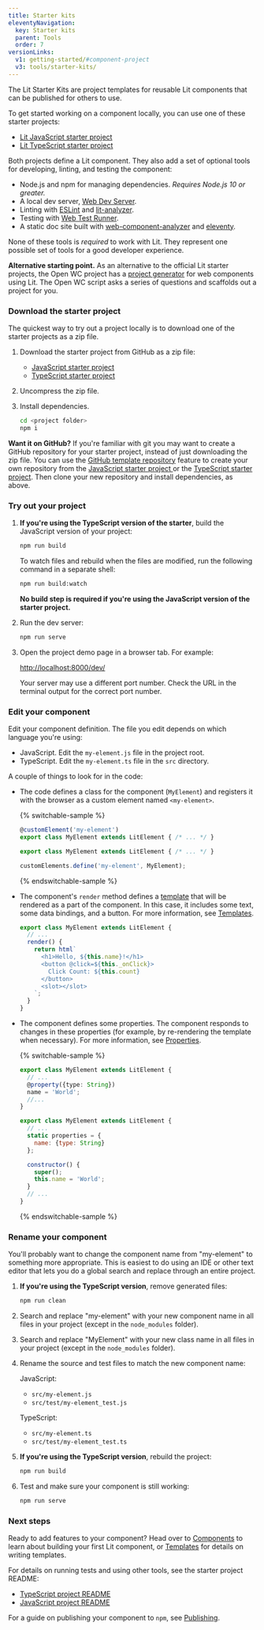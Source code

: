 ```yaml
---
title: Starter kits
eleventyNavigation:
  key: Starter kits
  parent: Tools
  order: 7
versionLinks:
  v1: getting-started/#component-project
  v3: tools/starter-kits/
---
```


The Lit Starter Kits are project templates for reusable Lit components that can be published for others to use.

To get started working on a component locally, you can use one of these starter projects:

*   [Lit JavaScript starter project ](https://github.com/lit/lit-element-starter-js)
*   [Lit TypeScript starter project](https://github.com/lit/lit-element-starter-ts)

Both projects define a Lit component. They also add a set of optional tools for developing, linting, and testing the component:

*   Node.js and npm for managing dependencies. _Requires Node.js 10 or greater._
*   A local dev server,  [Web Dev Server](https://modern-web.dev/docs/dev-server/overview/).
*   Linting with [ESLint](https://eslint.org/) and [lit-analyzer](https://www.npmjs.com/package/lit-analyzer).
*   Testing with [Web Test Runner](https://modern-web.dev/docs/test-runner/overview/).
*   A static doc site built with [web-component-analyzer](https://www.npmjs.com/package/web-component-analyzer) and [eleventy](https://www.11ty.dev/).

None of these tools is _required_ to work with Lit. They represent one possible set of tools for a good developer experience.

<div class="alert alert-info">

**Alternative starting point.** As an alternative to the official Lit starter projects, the Open WC project has a [project generator](https://open-wc.org/docs/development/generator/) for web components using Lit. The Open WC script asks a series of questions and scaffolds out a project for you.

</div>

### Download the starter project

The quickest way to try out a project locally is to download one of the starter projects as a zip file.

1.  Download the starter project from GitHub as a zip file:

    *   [JavaScript starter project](https://github.com/lit/lit-element-starter-js/archive/main.zip)
    *   [TypeScript starter project](https://github.com/lit/lit-element-starter-ts/archive/main.zip)

1.  Uncompress the zip file.

1.  Install dependencies.

    ```bash
    cd <project folder>
    npm i
    ```

<div class="alert alert-info">

**Want it on GitHub?** If you're familiar with git you may want to create a GitHub repository for your starter project,
instead of just downloading the zip file. You can use the [GitHub template repository](https://docs.github.com/en/repositories/creating-and-managing-repositories/creating-a-repository-from-a-template) feature to create your own repository from the [JavaScript starter project ](https://github.com/PolymerLabs/lit-element-starter-js) or the [TypeScript starter project](https://github.com/PolymerLabs/lit-element-starter-ts). Then clone your new repository and install dependencies, as above.

</div>

### Try out your project

1.  **If you're using the TypeScript version of the starter**, build the JavaScript version of your project:

    ```bash
    npm run build
    ```

    To watch files and rebuild when the files are modified, run the following command in a separate shell:

    ```bash
    npm run build:watch
    ```

    **No build step is required if you're using the JavaScript version of the starter project.**

1.  Run the dev server:

    ```bash
    npm run serve
    ```

1.  Open the project demo page in a browser tab. For example:

    [http://localhost:8000/dev/](http://localhost:8000/dev/)

    Your server may use a different port number. Check the URL in the terminal output for the correct port number.


### Edit your component

Edit your component definition. The file you edit depends on which language you're using:

*   JavaScript. Edit the `my-element.js` file in the project root.
*   TypeScript. Edit the `my-element.ts` file in the `src` directory.

A couple of things to look for in the code:

*   The code defines a class for the component (`MyElement`) and registers it with the browser as a custom element named `<my-element>`.

    {% switchable-sample %}

    ```ts
    @customElement('my-element')
    export class MyElement extends LitElement { /* ... */ }
    ```

    ```js
    export class MyElement extends LitElement { /* ... */ }

    customElements.define('my-element', MyElement);
    ```

    {% endswitchable-sample %}


*   The component's `render` method defines a [template](/docs/templates/overview/) that will be rendered as a part of the component. In this case, it includes some text, some data bindings, and a button. For more information, see [Templates](/docs/templates/overview/).

    ```js
    export class MyElement extends LitElement {
      // ...
      render() {
        return html`
          <h1>Hello, ${this.name}!</h1>
          <button @click=${this._onClick}>
            Click Count: ${this.count}
          </button>
          <slot></slot>
        `;
      }
    }
    ```

*   The component defines some properties. The component responds to changes in these properties (for example, by re-rendering the template when necessary). For more information, see [Properties](/docs/components/properties/).

    {% switchable-sample %}

    ```ts
    export class MyElement extends LitElement {
      // ...
      @property({type: String})
      name = 'World';
      //...
    }
    ```

    ```js
    export class MyElement extends LitElement {
      // ...
      static properties = {
        name: {type: String}
      };

      constructor() {
        super();
        this.name = 'World';
      }
      // ...
    }
    ```

    {% endswitchable-sample %}


### Rename your component

You'll probably want to change the component name from "my-element" to something more appropriate. This is easiest to do using an IDE or other text editor that lets you do a global search and replace through an entire project.

1.  **If you're using the TypeScript version**, remove generated files:

    ```bash
    npm run clean
    ```

1.  Search and replace "my-element" with your new component name in all files in your project (except in the `node_modules` folder).
1.  Search and replace "MyElement" with your new class name in all files in your project (except in the `node_modules` folder).
1.  Rename the source and test files to match the new component name:

    JavaScript:

    * `src/my-element.js`
    * `src/test/my-element_test.js`

    TypeScript:

    * `src/my-element.ts`
    * `src/test/my-element_test.ts`

1.  **If you're using the TypeScript version**, rebuild the project:

    ```bash
    npm run build
    ```

1.  Test and make sure your component is still working:

    ```bash
    npm run serve
    ```

### Next steps

Ready to add features to your component? Head over to [Components](/docs/components/overview/) to learn about building your first Lit component, or [Templates](/docs/templates/overview/) for details on writing templates.

For details on running tests and using other tools, see the starter project README:

*   [TypeScript project README](https://github.com/PolymerLabs/lit-element-starter-ts/blob/master/README.md)
*   [JavaScript project README](https://github.com/PolymerLabs/lit-element-starter-js/blob/master/README.md)

For a guide on publishing your component to `npm`, see [Publishing](/docs/tools/publishing/).
